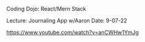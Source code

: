 Coding Dojo: React/Mern Stack

Lecture: Journaling App w/Aaron
Date: 9-07-22

https://www.youtube.com/watch?v=anCWHw1YmJg
